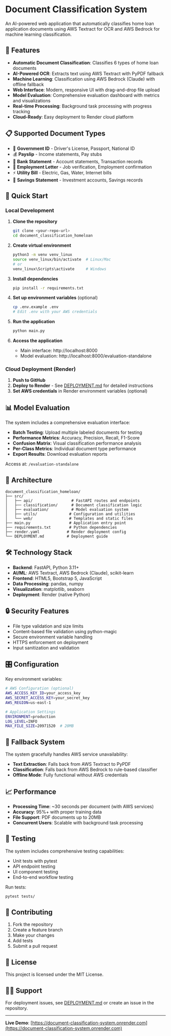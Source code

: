 # Document Classification System

An AI-powered web application that automatically classifies home loan application documents using AWS Textract for OCR and AWS Bedrock for machine learning classification.

## 🎯 Features

- **Automatic Document Classification**: Classifies 6 types of home loan documents
- **AI-Powered OCR**: Extracts text using AWS Textract with PyPDF fallback
- **Machine Learning**: Classification using AWS Bedrock (Claude) with offline fallback
- **Web Interface**: Modern, responsive UI with drag-and-drop file upload
- **Model Evaluation**: Comprehensive evaluation dashboard with metrics and visualizations
- **Real-time Processing**: Background task processing with progress tracking
- **Cloud-Ready**: Easy deployment to Render cloud platform

## 📋 Supported Document Types

- 📄 **Government ID** - Driver's License, Passport, National ID
- 💰 **Payslip** - Income statements, Pay stubs
- 🏦 **Bank Statement** - Account statements, Transaction records
- 💼 **Employment Letter** - Job verification, Employment confirmation
- ⚡ **Utility Bill** - Electric, Gas, Water, Internet bills
- 🐷 **Savings Statement** - Investment accounts, Savings records

## 🚀 Quick Start

### Local Development

1. **Clone the repository**
   ```bash
   git clone <your-repo-url>
   cd document_classification_homeloan
   ```

2. **Create virtual environment**
   ```bash
   python3 -m venv venv_linux
   source venv_linux/bin/activate  # Linux/Mac
   # or
   venv_linux\Scripts\activate     # Windows
   ```

3. **Install dependencies**
   ```bash
   pip install -r requirements.txt
   ```

4. **Set up environment variables** (optional)
   ```bash
   cp .env.example .env
   # Edit .env with your AWS credentials
   ```

5. **Run the application**
   ```bash
   python main.py
   ```

6. **Access the application**
   - Main interface: http://localhost:8000
   - Model evaluation: http://localhost:8000/evaluation-standalone

### Cloud Deployment (Render)

1. **Push to GitHub**
2. **Deploy to Render** - See [DEPLOYMENT.md](DEPLOYMENT.md) for detailed instructions
3. **Set AWS credentials** in Render environment variables (optional)

## 📊 Model Evaluation

The system includes a comprehensive evaluation interface:

- **Batch Testing**: Upload multiple labeled documents for testing
- **Performance Metrics**: Accuracy, Precision, Recall, F1-Score
- **Confusion Matrix**: Visual classification performance analysis
- **Per-Class Metrics**: Individual document type performance
- **Export Results**: Download evaluation reports

Access at: `/evaluation-standalone`

## 🔧 Architecture

```
document_classification_homeloan/
├── src/
│   ├── api/                 # FastAPI routes and endpoints
│   ├── classification/      # Document classification logic
│   ├── evaluation/          # Model evaluation system
│   ├── utils/              # Configuration and utilities
│   └── web/                # Templates and static files
├── main.py                 # Application entry point
├── requirements.txt        # Python dependencies
├── render.yaml            # Render deployment config
└── DEPLOYMENT.md          # Deployment guide
```

## 🛠️ Technology Stack

- **Backend**: FastAPI, Python 3.11+
- **AI/ML**: AWS Textract, AWS Bedrock (Claude), scikit-learn
- **Frontend**: HTML5, Bootstrap 5, JavaScript
- **Data Processing**: pandas, numpy
- **Visualization**: matplotlib, seaborn
- **Deployment**: Render (native Python)

## 🔒 Security Features

- File type validation and size limits
- Content-based file validation using python-magic
- Secure environment variable handling
- HTTPS enforcement on deployment
- Input sanitization and validation

## 🎛️ Configuration

Key environment variables:

```bash
# AWS Configuration (optional)
AWS_ACCESS_KEY_ID=your_access_key
AWS_SECRET_ACCESS_KEY=your_secret_key
AWS_REGION=us-east-1

# Application Settings
ENVIRONMENT=production
LOG_LEVEL=INFO
MAX_FILE_SIZE=20971520  # 20MB
```

## 🔄 Fallback System

The system gracefully handles AWS service unavailability:

- **Text Extraction**: Falls back from AWS Textract to PyPDF
- **Classification**: Falls back from AWS Bedrock to rule-based classifier
- **Offline Mode**: Fully functional without AWS credentials

## 📈 Performance

- **Processing Time**: ~30 seconds per document (with AWS services)
- **Accuracy**: 95%+ with proper training data
- **File Support**: PDF documents up to 20MB
- **Concurrent Users**: Scalable with background task processing

## 🧪 Testing

The system includes comprehensive testing capabilities:

- Unit tests with pytest
- API endpoint testing
- UI component testing
- End-to-end workflow testing

Run tests:
```bash
pytest tests/
```

## 🤝 Contributing

1. Fork the repository
2. Create a feature branch
3. Make your changes
4. Add tests
5. Submit a pull request

## 📄 License

This project is licensed under the MIT License.

## 🙋‍♂️ Support

For deployment issues, see [DEPLOYMENT.md](DEPLOYMENT.md) or create an issue in the repository.

---

**Live Demo**: [https://document-classification-system.onrender.com](https://document-classification-system.onrender.com)